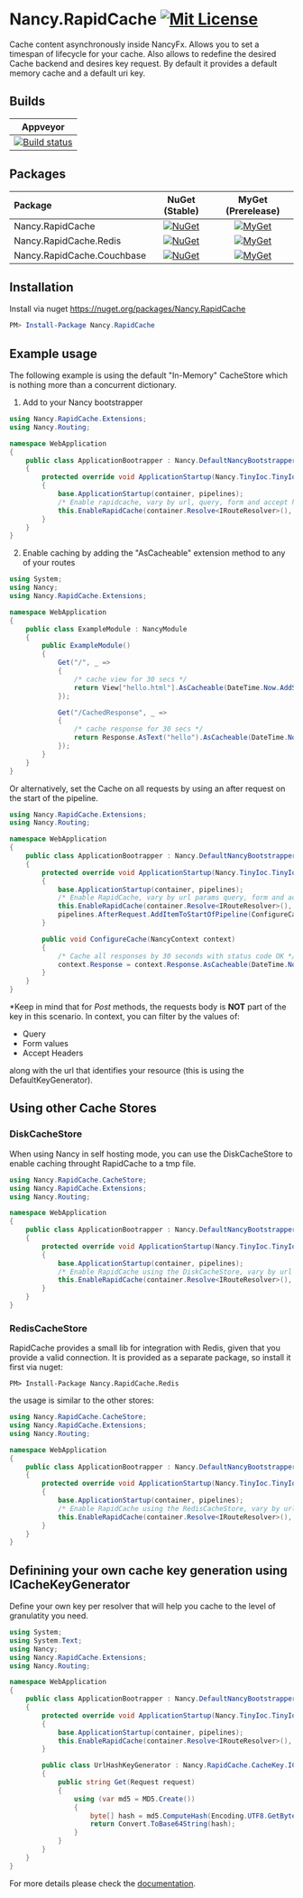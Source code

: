 Nancy.RapidCache [![Mit License][mit-img]][mit]
====================

Cache content asynchronously inside NancyFx. Allows you to set a timespan of lifecycle for your cache. Also allows to redefine the desired Cache backend and desires key request. By default it provides a default memory cache and a default uri key.

## Builds

| Appveyor  |
| :---:     |
| [![Build status][build-img]][build] |

## Packages

Package | NuGet (Stable) | MyGet (Prerelease)
| :--- | :---: | :---: |
| Nancy.RapidCache | [![NuGet][nuget-rapid-img]][nuget-rapid] | [![MyGet][myget-rapid-img]][myget-rapid] |
| Nancy.RapidCache.Redis | [![NuGet][nuget-redis-img]][nuget-redis] | [![MyGet][myget-redis-img]][myget-redis] |
| Nancy.RapidCache.Couchbase | [![NuGet][nuget-couchbase-img]][nuget-couchbase] | [![MyGet][myget-couchbase-img]][myget-couchbase] |

## Installation

Install via nuget https://nuget.org/packages/Nancy.RapidCache

```powershell
PM> Install-Package Nancy.RapidCache
```

## Example usage 

The following example is using the default "In-Memory" CacheStore which is nothing more than a concurrent dictionary.

1. Add to your Nancy bootstrapper

```c#
using Nancy.RapidCache.Extensions;
using Nancy.Routing;

namespace WebApplication
{
    public class ApplicationBootrapper : Nancy.DefaultNancyBootstrapper
    {
        protected override void ApplicationStartup(Nancy.TinyIoc.TinyIoCContainer container, Nancy.Bootstrapper.IPipelines pipelines)
        {
            base.ApplicationStartup(container, pipelines);
            /* Enable rapidcache, vary by url, query, form and accept header */
            this.EnableRapidCache(container.Resolve<IRouteResolver>(), ApplicationPipelines, new[] { "query", "form", "accept" });
        }
    }
}
```

2. Enable caching by adding the "AsCacheable" extension method to any of your routes

```c#
using System;
using Nancy;
using Nancy.RapidCache.Extensions;

namespace WebApplication
{
    public class ExampleModule : NancyModule
    {
        public ExampleModule()
        {
            Get("/", _ =>
            {
                /* cache view for 30 secs */
                return View["hello.html"].AsCacheable(DateTime.Now.AddSeconds(30));
            });

            Get("/CachedResponse", _ =>
            {
                /* cache response for 30 secs */
                return Response.AsText("hello").AsCacheable(DateTime.Now.AddSeconds(30));
            });
        }
    }
}
```

Or alternatively, set the Cache on all requests by using an after request on the start of the pipeline.

```c#
using Nancy.RapidCache.Extensions;
using Nancy.Routing;

namespace WebApplication
{
    public class ApplicationBootrapper : Nancy.DefaultNancyBootstrapper
    {
        protected override void ApplicationStartup(Nancy.TinyIoc.TinyIoCContainer container, Nancy.Bootstrapper.IPipelines pipelines)
        {
            base.ApplicationStartup(container, pipelines);
            /* Enable RapidCache, vary by url params query, form and accept headers */
            this.EnableRapidCache(container.Resolve<IRouteResolver>(), ApplicationPipelines, new[] { "query", "form", "accept" });
            pipelines.AfterRequest.AddItemToStartOfPipeline(ConfigureCache);
        }

        public void ConfigureCache(NancyContext context)
        {
            /* Cache all responses by 30 seconds with status code OK */
            context.Response = context.Response.AsCacheable(DateTime.Now.AddSeconds(30));
        }
    }
}
```

 *Keep in mind that for *Post* methods, the requests body is __NOT__ part of the key in this scenario. 
 In context, you can filter by the values of: 
 
 * Query
 * Form values
 * Accept Headers

 along with the url that identifies your resource (this is using the DefaultKeyGenerator). 

## Using other Cache Stores

### DiskCacheStore

When using Nancy in self hosting mode, you can use the DiskCacheStore to enable caching throught RapidCache to a tmp file.
```c#
using Nancy.RapidCache.CacheStore;
using Nancy.RapidCache.Extensions;
using Nancy.Routing;

namespace WebApplication
{
    public class ApplicationBootrapper : Nancy.DefaultNancyBootstrapper
    {
        protected override void ApplicationStartup(Nancy.TinyIoc.TinyIoCContainer container, Nancy.Bootstrapper.IPipelines pipelines)
        {
            base.ApplicationStartup(container, pipelines);
            /* Enable RapidCache using the DiskCacheStore, vary by url params id,query,takem, skip and accept header */
            this.EnableRapidCache(container.Resolve<IRouteResolver>(), ApplicationPipelines, new[] { "query", "form", "accept" }, new DiskCacheStore("c:/tmp/cache"));
        }
    }
}
```

### RedisCacheStore

RapidCache provides a small lib for integration with Redis, given that you provide a valid connection. It is provided as a separate package, so install it first via nuget:

```
PM> Install-Package Nancy.RapidCache.Redis
```

the usage is similar to the other stores:

```c#
using Nancy.RapidCache.CacheStore;
using Nancy.RapidCache.Extensions;
using Nancy.Routing;

namespace WebApplication
{
    public class ApplicationBootrapper : Nancy.DefaultNancyBootstrapper
    {
        protected override void ApplicationStartup(Nancy.TinyIoc.TinyIoCContainer container, Nancy.Bootstrapper.IPipelines pipelines)
        {
            base.ApplicationStartup(container, pipelines);
            /* Enable RapidCache using the RedisCacheStore, vary by url params id,query,takem, skip and accept header */
            this.EnableRapidCache(container.Resolve<IRouteResolver>(), ApplicationPipelines, new[] { "query", "form", "accept" }, new RedisCacheStore("localhost"));
        }
    }
}
```

## Definining your own cache key generation using ICacheKeyGenerator

Define your own key per resolver that will help you cache to the level of granulatity you need. 

```c#
using System;
using System.Text;
using Nancy;
using Nancy.RapidCache.Extensions;
using Nancy.Routing;

namespace WebApplication
{
    public class ApplicationBootrapper : Nancy.DefaultNancyBootstrapper
    {
        protected override void ApplicationStartup(Nancy.TinyIoc.TinyIoCContainer container, Nancy.Bootstrapper.IPipelines pipelines)
        {
            base.ApplicationStartup(container, pipelines);
            this.EnableRapidCache(container.Resolve<IRouteResolver>(), ApplicationPipelines, new UrlHashKeyGenerator());
        }

        public class UrlHashKeyGenerator : Nancy.RapidCache.CacheKey.ICacheKeyGenerator
        {
            public string Get(Request request)
            {
                using (var md5 = MD5.Create())
                {
                    byte[] hash = md5.ComputeHash(Encoding.UTF8.GetBytes(request.Url.ToString()));
                    return Convert.ToBase64String(hash);
                }
            }
        }
    }
}
```

For more details please check the [documentation][wiki].

[mit-img]: http://img.shields.io/badge/License-MIT-blue.svg
[mit]: https://github.com/Jaxelr/Nancy.RapidCache/blob/master/LICENSE
[build-img]: https://ci.appveyor.com/api/projects/status/3cfeq9e3lh4edbcg?svg=true
[build]: https://ci.appveyor.com/project/Jaxelr/nancy-rapidcache
[nuget-rapid-img]: https://img.shields.io/nuget/v/Nancy.RapidCache.svg
[nuget-rapid]: https://www.nuget.org/packages/Nancy.RapidCache
[myget-rapid-img]: https://img.shields.io/myget/nancy-rapid-cache/v/Nancy.RapidCache.svg
[myget-rapid]: https://www.myget.org/feed/nancy-rapid-cache/package/nuget/Nancy.RapidCache
[nuget-redis-img]: https://img.shields.io/nuget/v/Nancy.RapidCache.Redis.svg
[nuget-redis]: https://www.nuget.org/packages/Nancy.RapidCache.Redis
[myget-redis-img]: https://img.shields.io/myget/nancy-rapid-cache/v/Nancy.RapidCache.Redis.svg
[myget-redis]: https://www.myget.org/feed/nancy-rapid-cache/package/nuget/Nancy.RapidCache.Redis
[nuget-couchbase-img]: https://img.shields.io/nuget/v/Nancy.RapidCache.Couchbase.svg
[nuget-couchbase]: https://www.nuget.org/packages/Nancy.RapidCache.Couchbase
[myget-couchbase-img]: https://img.shields.io/myget/nancy-rapid-cache/v/Nancy.RapidCache.Couchbase.svg
[myget-couchbase]: https://www.myget.org/feed/nancy-rapid-cache/package/nuget/Nancy.RapidCache.Couchbase
[wiki]: https://github.com/Jaxelr/Nancy.RapidCache/wiki
